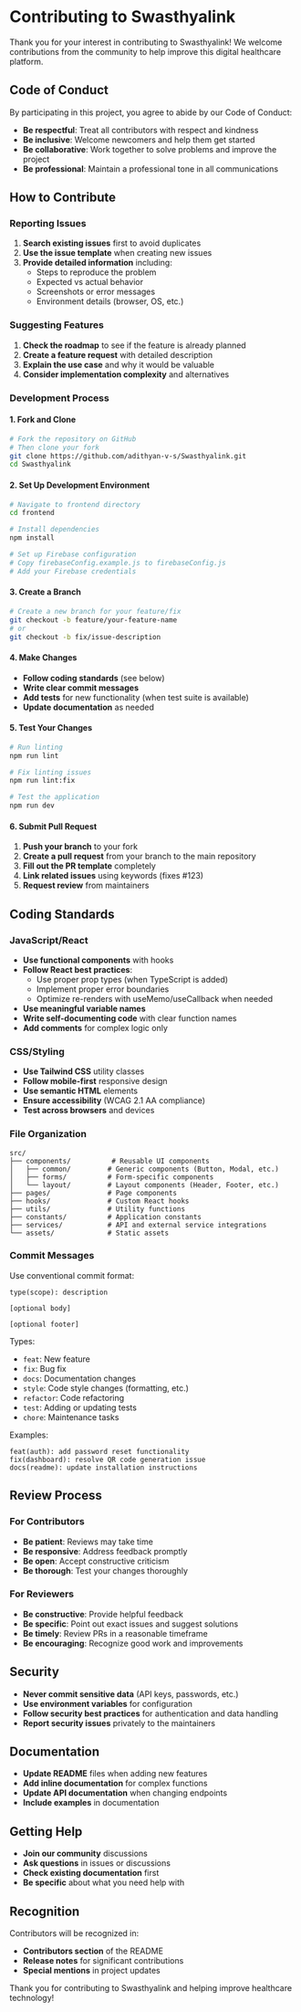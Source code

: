 # Contributing to Swasthyalink

Thank you for your interest in contributing to Swasthyalink! We welcome contributions from the community to help improve this digital healthcare platform.

## Code of Conduct

By participating in this project, you agree to abide by our Code of Conduct:

- **Be respectful**: Treat all contributors with respect and kindness
- **Be inclusive**: Welcome newcomers and help them get started
- **Be collaborative**: Work together to solve problems and improve the project
- **Be professional**: Maintain a professional tone in all communications

## How to Contribute

### Reporting Issues

1. **Search existing issues** first to avoid duplicates
2. **Use the issue template** when creating new issues
3. **Provide detailed information** including:
   - Steps to reproduce the problem
   - Expected vs actual behavior
   - Screenshots or error messages
   - Environment details (browser, OS, etc.)

### Suggesting Features

1. **Check the roadmap** to see if the feature is already planned
2. **Create a feature request** with detailed description
3. **Explain the use case** and why it would be valuable
4. **Consider implementation complexity** and alternatives

### Development Process

#### 1. Fork and Clone

```bash
# Fork the repository on GitHub
# Then clone your fork
git clone https://github.com/adithyan-v-s/Swasthyalink.git
cd Swasthyalink
```

#### 2. Set Up Development Environment

```bash
# Navigate to frontend directory
cd frontend

# Install dependencies
npm install

# Set up Firebase configuration
# Copy firebaseConfig.example.js to firebaseConfig.js
# Add your Firebase credentials
```

#### 3. Create a Branch

```bash
# Create a new branch for your feature/fix
git checkout -b feature/your-feature-name
# or
git checkout -b fix/issue-description
```

#### 4. Make Changes

- **Follow coding standards** (see below)
- **Write clear commit messages**
- **Add tests** for new functionality (when test suite is available)
- **Update documentation** as needed

#### 5. Test Your Changes

```bash
# Run linting
npm run lint

# Fix linting issues
npm run lint:fix

# Test the application
npm run dev
```

#### 6. Submit Pull Request

1. **Push your branch** to your fork
2. **Create a pull request** from your branch to the main repository
3. **Fill out the PR template** completely
4. **Link related issues** using keywords (fixes #123)
5. **Request review** from maintainers

## Coding Standards

### JavaScript/React

- **Use functional components** with hooks
- **Follow React best practices**:
  - Use proper prop types (when TypeScript is added)
  - Implement proper error boundaries
  - Optimize re-renders with useMemo/useCallback when needed
- **Use meaningful variable names**
- **Write self-documenting code** with clear function names
- **Add comments** for complex logic only

### CSS/Styling

- **Use Tailwind CSS** utility classes
- **Follow mobile-first** responsive design
- **Use semantic HTML** elements
- **Ensure accessibility** (WCAG 2.1 AA compliance)
- **Test across browsers** and devices

### File Organization

```
src/
├── components/          # Reusable UI components
│   ├── common/         # Generic components (Button, Modal, etc.)
│   ├── forms/          # Form-specific components
│   └── layout/         # Layout components (Header, Footer, etc.)
├── pages/              # Page components
├── hooks/              # Custom React hooks
├── utils/              # Utility functions
├── constants/          # Application constants
├── services/           # API and external service integrations
└── assets/             # Static assets
```

### Commit Messages

Use conventional commit format:

```
type(scope): description

[optional body]

[optional footer]
```

Types:
- `feat`: New feature
- `fix`: Bug fix
- `docs`: Documentation changes
- `style`: Code style changes (formatting, etc.)
- `refactor`: Code refactoring
- `test`: Adding or updating tests
- `chore`: Maintenance tasks

Examples:
```
feat(auth): add password reset functionality
fix(dashboard): resolve QR code generation issue
docs(readme): update installation instructions
```

## Review Process

### For Contributors

- **Be patient**: Reviews may take time
- **Be responsive**: Address feedback promptly
- **Be open**: Accept constructive criticism
- **Be thorough**: Test your changes thoroughly

### For Reviewers

- **Be constructive**: Provide helpful feedback
- **Be specific**: Point out exact issues and suggest solutions
- **Be timely**: Review PRs in a reasonable timeframe
- **Be encouraging**: Recognize good work and improvements

## Security

- **Never commit sensitive data** (API keys, passwords, etc.)
- **Use environment variables** for configuration
- **Follow security best practices** for authentication and data handling
- **Report security issues** privately to the maintainers

## Documentation

- **Update README** files when adding new features
- **Add inline documentation** for complex functions
- **Update API documentation** when changing endpoints
- **Include examples** in documentation

## Getting Help

- **Join our community** discussions
- **Ask questions** in issues or discussions
- **Check existing documentation** first
- **Be specific** about what you need help with

## Recognition

Contributors will be recognized in:
- **Contributors section** of the README
- **Release notes** for significant contributions
- **Special mentions** in project updates

Thank you for contributing to Swasthyalink and helping improve healthcare technology!
